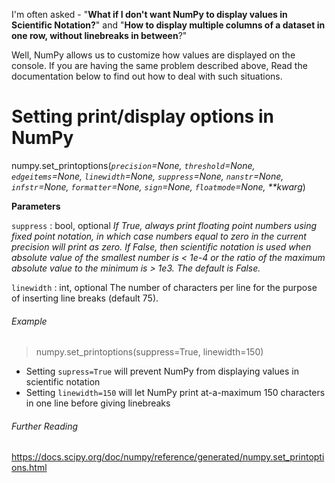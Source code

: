 I'm often asked - "**What if I don't want NumPy to display values in Scientific Notation?**" and "**How to display multiple columns of a dataset in one row, without linebreaks in between**?"

Well, NumPy allows us to customize how values are displayed on the console. If you are having the same problem described above, Read the documentation below to find out how to deal with such situations.

# Setting print/display options in NumPy


numpy.set_printoptions(_`precision`=None, `threshold`=None, `edgeitems`=None, `linewidth`=None, `suppress`=None, `nanstr`=None, `infstr`=None, `formatter`=None, `sign`=None, `floatmode`=None, **kwarg_)



**Parameters**

`suppress` : bool, optional
_If True, always print floating point numbers using fixed point notation, in which case numbers equal to zero in the current precision will print as zero. If False, then scientific notation is used when absolute value of the smallest number is < 1e-4 or the ratio of the maximum absolute value to the minimum is > 1e3. The default is False._

`linewidth` : int, optional
The number of characters per line for the purpose of inserting line breaks (default 75).



###### Example
> numpy.set_printoptions(suppress=True, linewidth=150)

* Setting `supress=True` will prevent NumPy from displaying values in scientific notation
* Setting `linewidth=150` will let NumPy print at-a-maximum 150 characters in one line before giving linebreaks


###### Further Reading
https://docs.scipy.org/doc/numpy/reference/generated/numpy.set_printoptions.html

